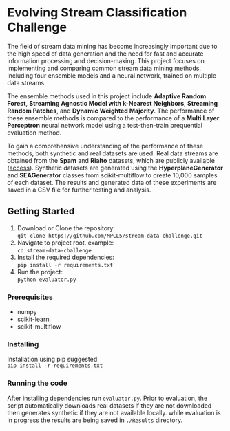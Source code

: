 # Evolving Stream Classification Challenge

The field of stream data mining has become increasingly important due to the high speed of data generation and the need for fast and accurate information processing and decision-making. This project focuses on implementing and comparing common stream data mining methods, including four ensemble models and a neural network, trained on multiple data streams.

The ensemble methods used in this project include **Adaptive Random Forest**, **Streaming Agnostic Model with k-Nearest Neighbors**, **Streaming Random Patches**, and **Dynamic Weighted Majority**. The performance of these ensemble methods is compared to the performance of a **Multi Layer Perceptron** neural network model using a test-then-train prequential evaluation method.

To gain a comprehensive understanding of the performance of these methods, both synthetic and real datasets are used. Real data streams are obtained from the **Spam** and **Rialto** datasets, which are publicly available ([access](https://github.com/ogozuacik/concept-drift-datasets-scikit-multiflow)). Synthetic datasets are generated using the **HyperplaneGenerator** and **SEAGenerator** classes from scikit-multiflow to create 10,000 samples of each dataset. The results and generated data of these experiments are saved in a CSV file for further testing and analysis.

## Getting Started

1. Download or Clone the repository:</br>  ```git clone https://github.com/MPCL5/stream-data-challenge.git```
2. Navigate to project root. example: </br> ```cd stream-data-challenge```
3. Install the required dependencies:</br> ```pip install -r requirements.txt```
4. Run the project: </br> ```python evaluator.py```

### Prerequisites

- numpy
- scikit-learn
- scikit-multiflow

### Installing

Installation using pip suggested: </br>
```pip install -r requirements.txt```

### Running the code

After installing dependencies run `evaluator.py`. Prior to evaluation, the script 
automatically downloads real datasets if they are not downloaded then 
generates synthetic if they are not available locally. while evaluation is in progress
the results are being saved in `./Results` directory.